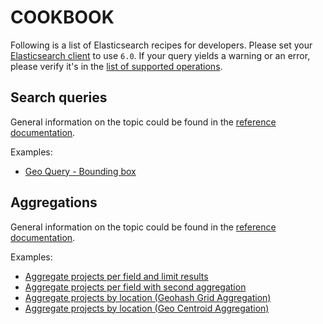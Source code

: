 # COOKBOOK

Following is a list of Elasticsearch recipes for developers. Please set your [Elasticsearch client](https://www.elastic.co/guide/en/elasticsearch/client/index.html) to use `6.0`. If your query yields a warning or an error, please verify it's in the [list of supported operations](https://docs.aws.amazon.com/elasticsearch-service/latest/developerguide/aes-supported-es-operations.html#es_version_6_0).

## Search queries

General information on the topic could be found in the [reference documentation](https://www.elastic.co/guide/en/elasticsearch/reference/6.0/query-dsl.html).

Examples:

* [Geo Query - Bounding box](./search/geo-query-bounding-box.md)

## Aggregations

General information on the topic could be found in the [reference documentation](https://www.elastic.co/guide/en/elasticsearch/reference/6.0/search-aggregations.html).

Examples:

* [Aggregate projects per field and limit results](./aggregation/projects-by-field-with-limit.md)
* [Aggregate projects per field with second aggregation](./aggregation/projects-by-field-with-second-aggregation-on-buckets.md)
* [Aggregate projects by location (Geohash Grid Aggregation)](./aggregation/projects-aggregation-by-location-geohash.md)
* [Aggregate projects by location (Geo Centroid Aggregation)](./aggregation/projects-aggregation-by-location-centroid.md)
